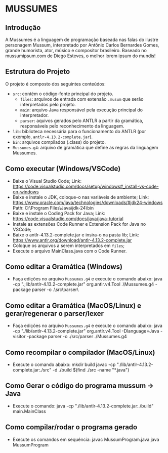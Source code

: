 # MUSSUMES

## Introdução

A Mussumes é a linguagem de programação baseada nas falas do ilustre personagem Mussum, interpretado por Antônio Carlos Bernardes Gomes, grande humorista, ator, músico e compositor brasileiro.
Baseado no mussumipsum.com de Diego Esteves, o melhor lorem ipsum do mundis!

## Estrutura do Projeto

O projeto é composto dos seguintes conteúdos:

- `src`: contém o código-fonte principal do projeto.
  - `files`: arquivos de entrada com extensão `.musum` que serão interpretados pelo projeto.
  - `main`: arquivo Java responsável pela execução principal do interpretador.
  - `parser`: aquivos gerados pelo ANTLR a partir da gramática, responsáveis pelo reconhecimento da linguagem.
- `lib`: biblioteca necessária para o funcionamento do ANTLR (por exemplo, `antlr-4.13.2-complete.jar`).
- `bin`: arquivos compilados (.class) do projeto.
- `Mussumes.g4`: arquivo de gramática que define as regras da linguagem Mussumes.

## Como executar (Windows/VSCode)
- Baixe o Visual Studio Code;
  Link: https://code.visualstudio.com/docs/setup/windows#_install-vs-code-on-windows
- Baixe e instale o JDK, coloque-o nas variáveis de ambiente;
  Link: https://www.oracle.com/java/technologies/downloads/#jdk24-windows
  Path: C:\Program Files\Java\jdk-24\bin
- Baixe e instale o Coding Pack for Java;
  Link: https://code.visualstudio.com/docs/java/java-tutorial
- Instale as extensões Code Runner e Extension Pack for Java no VSCode;
- Baixe o antlr-4.13.2-complete.jar e insira-o na pasta lib;
  Link: https://www.antlr.org/download/antlr-4.13.2-complete.jar
- Coloque os arquivos a serem interpretados em `files`;
- Execute o arquivo MainClass.java com o Code Runner.

## Como editar a Gramática (Windows)
- Faça edições no arquivo `Mussumes.g4` e execute o comando abaixo:
  java -cp ".;lib/antlr-4.13.2-complete.jar" org.antlr.v4.Tool .\Mussumes.g4 -package parser -o .\src\parser\

## Como editar a Gramática (MacOS/Linux) e gerar/regenerar o parser/lexer
- Faça edições no arquivo `Mussumes.g4` e execute o comando abaixo:
  java -cp "./lib/antlr-4.13.2-complete.jar" org.antlr.v4.Tool -Dlanguage=Java -visitor -package parser -o ./src/parser   ./Mussumes.g4

## Como recompilar o compilador (MacOS/Linux)
- Execute o comando abaixo:
  mkdir build
  javac -cp "./lib/antlr-4.13.2-complete.jar:./src" -d ./build $(find ./src -name "*.java")

## Como Gerar o código do programa mussum -> Java
- Execute o comando:
  java -cp "./lib/antlr-4.13.2-complete.jar:./build" main.MainClass

## Como compilar/rodar o programa gerado
- Execute os comandos em sequência:
javac MussumProgram.java
java MussumProgram